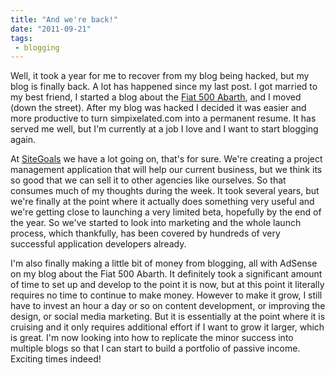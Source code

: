 ```yaml
---
title: "And we're back!"
date: "2011-09-21"
tags:
 - blogging
---
```


Well, it took a year for me to recover from my blog being hacked, but my blog is finally back. A lot has happened since my last post. I got married to my best friend, I started a blog about the [Fiat 500 Abarth](http://www.fiat500abarth.us "Fiat 500 Abarth Blog"), and I moved (down the street). After my blog was hacked I decided it was easier and more productive to turn simpixelated.com into a permanent resume. It has served me well, but I'm currently at a job I love and I want to start blogging again.

At [SiteGoals](http://blog.sitegoals.com "SiteGoals Blog") we have a lot going on, that's for sure. We're creating a project management application that will help our current business, but we think its so good that we can sell it to other agencies like ourselves. So that consumes much of my thoughts during the week. It took several years, but we're finally at the point where it actually does something very useful and we're getting close to launching a very limited beta, hopefully by the end of the year. So we've started to look into marketing and the whole launch process, which thankfully, has been covered by hundreds of very successful application developers already.

I'm also finally making a little bit of money from blogging, all with AdSense on my blog about the Fiat 500 Abarth. It definitely took a significant amount of time to set up and develop to the point it is now, but at this point it literally requires no time to continue to make money. However to make it grow, I still have to invest an hour a day or so on content development, or improving the design, or social media marketing. But it is essentially at the point where it is cruising and it only requires additional effort if I want to grow it larger, which is great. I'm now looking into how to replicate the minor success into multiple blogs so that I can start to build a portfolio of passive income. Exciting times indeed!
